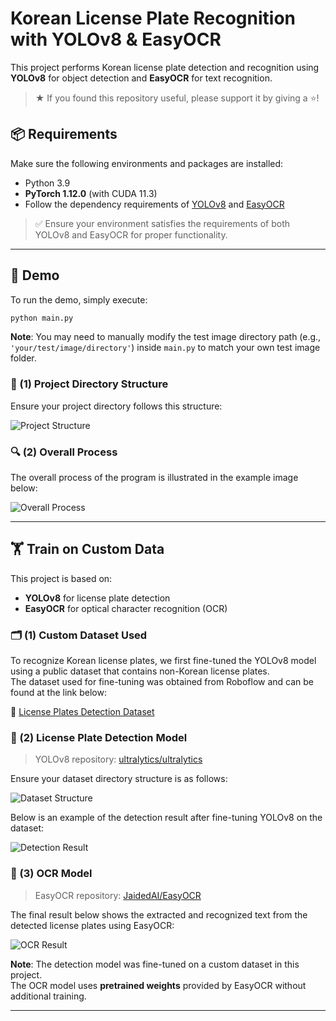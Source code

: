 # Korean License Plate Recognition with YOLOv8 & EasyOCR

This project performs Korean license plate detection and recognition using **YOLOv8** for object detection and **EasyOCR** for text recognition.

> ★ If you found this repository useful, please support it by giving a ⭐!

## 📦 Requirements

Make sure the following environments and packages are installed:

- Python 3.9  
- **PyTorch 1.12.0** (with CUDA 11.3)  
- Follow the dependency requirements of [YOLOv8](https://github.com/ultralytics/ultralytics) and [EasyOCR](https://github.com/JaidedAI/EasyOCR)

> ✅ Ensure your environment satisfies the requirements of both YOLOv8 and EasyOCR for proper functionality.

---

## 🧪 Demo

To run the demo, simply execute:

```bash
python main.py
```

**Note**: You may need to manually modify the test image directory path (e.g., `'your/test/image/directory'`) inside `main.py` to match your own test image folder.

### 📁 (1) Project Directory Structure

Ensure your project directory follows this structure:

![Project Structure](https://github.com/kimmyju/LicensePlateOcr/assets/104639605/2f242188-302a-43b2-a65e-b94d75847dc2)

### 🔍 (2) Overall Process

The overall process of the program is illustrated in the example image below:

![Overall Process](https://github.com/user-attachments/assets/77a0be15-c24d-4b9b-894d-42d086f71c3f)

---

## 🏋️ Train on Custom Data

This project is based on:

- **YOLOv8** for license plate detection  
- **EasyOCR** for optical character recognition (OCR)

### 🗂 (1) Custom Dataset Used 

To recognize Korean license plates, we first fine-tuned the YOLOv8 model using a public dataset that contains non-Korean license plates.  
The dataset used for fine-tuning was obtained from Roboflow and can be found at the link below:

🔗 [License Plates Detection Dataset](https://universe.roboflow.com/bright-line-solutions/license-plates-detection-anpr)

### 🔧 (2) License Plate Detection Model

> YOLOv8 repository: [ultralytics/ultralytics](https://github.com/ultralytics/ultralytics)

Ensure your dataset directory structure is as follows:

![Dataset Structure](https://github.com/kimmyju/LicensePlateOcr/assets/104639605/a1d1b0c1-74cd-4194-859c-410fc0d12c18)

Below is an example of the detection result after fine-tuning YOLOv8 on the dataset:

![Detection Result](https://github.com/kimmyju/LicensePlateOcr/assets/104639605/02b6fb87-7826-4aee-97b2-b6ed7cfb0cc9)

### 🧠 (3) OCR Model

> EasyOCR repository: [JaidedAI/EasyOCR](https://github.com/JaidedAI/EasyOCR)

The final result below shows the extracted and recognized text from the detected license plates using EasyOCR:

![OCR Result](https://github.com/kimmyju/LicensePlateOcr/assets/104639605/3c2809dd-f646-491d-a34e-fb3383195a23)

**Note**: The detection model was fine-tuned on a custom dataset in this project.  
The OCR model uses **pretrained weights** provided by EasyOCR without additional training.

---